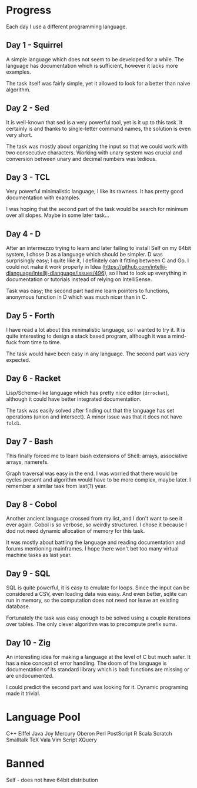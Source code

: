 # Progress

Each day I use a different programming language.

## Day 1 - Squirrel

A simple language which does not seem to be developed for a while.
The language has documentation which is sufficient, however it lacks more examples.

The task itself was fairly simple, yet it allowed to look for a better than naive algorithm.

## Day 2 - Sed

It is well-known that sed is a very powerful tool, yet is it up to this task.
It certainly is and thanks to single-letter command names, the solution is even very short.

The task was mostly about organizing the input so that we could work with two consecutive characters.
Working with unary system was crucial and conversion between unary and decimal numbers was tedious.

## Day 3 - TCL

Very powerful minimalistic language; I like its rawness.
It has pretty good documentation with examples.

I was hoping that the second part of the task would be search for minimum over all slopes.
Maybe in some later task...

## Day 4 - D

After an intermezzo trying to learn and later failing to install Self on my 64bit system, I chose D as a language which should be simpler.
D was surprisingly easy; I quite like it, I definitely can it fitting between C and Go.
I could not make it work properly in Idea (https://github.com/intellij-dlanguage/intellij-dlanguage/issues/496),
so I had to look up everything in documentation or tutorials instead of relying on IntelliSense.

Task was easy; the second part had me learn pointers to functions, anonymous function in D which was much nicer than in C.

## Day 5 - Forth

I have read a lot about this minimalistic language, so I wanted to try it.
It is quite interesting to design a stack based program, although it was a mind-fuck from time to time.

The task would have been easy in any language.
The second part was very expected.

## Day 6 - Racket

Lisp/Scheme-like language which has pretty nice editor (`drrocket`), although it could have better integrated documentation.

The task was easily solved after finding out that the language has set operations (union and intersect).
A minor issue was that it does not have `fold1`.

## Day 7 - Bash

This finally forced me to learn bash extensions of Shell: arrays, associative arrays, namerefs.

Graph traversal was easy in the end.
I was worried that there would be cycles present and algorithm would have to be more complex, maybe later.
I remember a similar task from last(?) year. 

## Day 8 - Cobol

Another ancient language crossed from my list, and I don't want to see it ever again.
Cobol is so verbose, so weirdly structured.
I chose it because I dod not need dynamic allocation of memory for this task.

It was mostly about battling the language and reading documentation and forums mentioning mainframes.
I hope there won't bet too many virtual machine tasks as last year.

## Day 9 - SQL

SQL is quite powerful, it is easy to emulate for loops.
Since the input can be considered a CSV, even loading data was easy.
And even better, sqlite can run in memory, so the computation does not need nor leave an existing database.

Fortunately the task was easy enough to be solved using a couple iterations over tables.
The only clever algorithm was to precompute prefix sums.

## Day 10 - Zig

An interesting idea for making a language at the level of C but much safer.
It has a nice concept of error handling.
The doom of the language is documentation of its standard library which is bad: functions are missing or are undocumented.

I could predict the second part and was looking for it.
Dynamic programing made it trivial.

# Language Pool

C++
Eiffel
Java
Joy
Mercury
Oberon
Perl
PostScript
R
Scala
Scratch
Smalltalk
TeX
Vala
Vim Script
XQuery

# Banned

Self - does not have 64bit distribution
